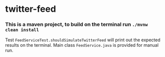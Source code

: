 # twitter-feed

### This is a maven project, to build on the terminal run `./mvnw clean install`

Test `FeedServiceTest.shouldSimulateTwitterFeed` will print out the expected results on the terminal. Main class `FeedService.java` is provided for manual run.

